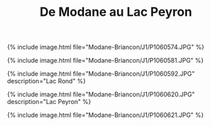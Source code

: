 ﻿---
title: "De Modane au Lac Peyron"
permalink: /Modane-Briancon/J1/
sidebar:
  nav: "modane_briancon"
---

{% include image.html file="Modane-Briancon/J1/P1060574.JPG" %}

{% include image.html file="Modane-Briancon/J1/P1060581.JPG" %}

{% include image.html file="Modane-Briancon/J1/P1060592.JPG" description="Lac Rond" %}

{% include image.html file="Modane-Briancon/J1/P1060620.JPG" description="Lac Peyron" %}

{% include image.html file="Modane-Briancon/J1/P1060621.JPG" %}
